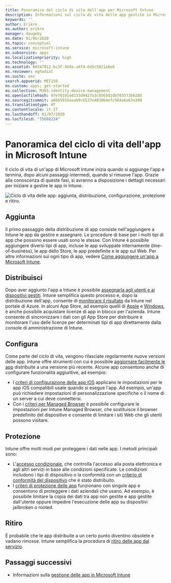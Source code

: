 ```yaml
---
title: Panoramica del ciclo di vita dell'app per Microsoft Intune
description: Informazioni sul ciclo di vita delle app gestite in Microsoft Intune. Il ciclo di vita delle app include l'aggiunta, la distribuzione, la configurazione, la protezione e il ritiro delle app.
keywords: ''
author: Erikre
ms.author: erikre
manager: dougeby
ms.date: 01/06/2020
ms.topic: conceptual
ms.service: microsoft-intune
ms.subservice: apps
ms.localizationpriority: high
ms.technology: ''
ms.assetid: 60347012-bc3f-4b9a-a4f4-6d3c5021a6e6
ms.reviewer: mghadial
ms.suite: ems
search.appverid: MET150
ms.custom: apps; get-started
ms.collection: M365-identity-device-management
ms.openlocfilehash: 97e70191ed133d9427a3c8565d1dbf03573b628b
ms.sourcegitcommit: a66b5916eaab9cb537e483064efc584a6a63a390
ms.translationtype: HT
ms.contentlocale: it-IT
ms.lasthandoff: 01/07/2020
ms.locfileid: "75692224"
---
```

# <a name="overview-of-the-app-lifecycle-in-microsoft-intune"></a>Panoramica del ciclo di vita dell'app in Microsoft Intune

Il ciclo di vita di un'app di Microsoft Intune inizia quando si aggiunge l'app e termina, dopo alcuni passaggi intermedi, quando si rimuove l'app. Grazie alla conoscenza di queste fasi, si avranno a disposizione i dettagli necessari per iniziare a gestire le app in Intune.

![Ciclo di vita delle app: aggiunta, distribuzione, configurazione, protezione e ritiro.](./media/app-lifecycle/app-lifecycle.png "Ciclo di vita delle app in Intune")

## <a name="add"></a>Aggiunta

Il primo passaggio della distribuzione di app consiste nell'aggiungere a Intune le app da gestire e assegnare. Le procedure di base per i molti tipi di app che possono essere usati sono le stesse. Con Intune è possibile aggiungere diversi tipi di app, incluse le app sviluppate internamente (line-of-business), le app dello Store, le app predefinite e le app sul Web. Per altre informazioni sui ogni tipo di app, vedere [Come aggiungere un'app a Microsoft Intune](apps-add.md).

## <a name="deploy"></a>Distribuisci

Dopo aver aggiunto l'app a Intune è possibile [assegnarla agli utenti e ai dispositivi gestiti](apps-deploy.md). Intune semplifica questo processo e, dopo la distribuzione dell'app, consente di [monitorare il risultato](apps-monitor.md) da Intune nel portale di Azure. In alcuni App Store, ad esempio quelli di [Apple](vpp-apps-ios.md) e [Windows](windows-store-for-business.md), è anche possibile acquistare licenze di app in blocco per l'azienda. Intune consente di sincronizzare i dati con gli App Store per distribuire e monitorare l'uso delle licenze per determinati tipi di app direttamente dalla console di amministrazione di Intune.

## <a name="configure"></a>Configura

Come parte del ciclo di vita, vengono rilasciate regolarmente nuove versioni delle app. Intune offre strumenti con cui è possibile [aggiornare facilmente le app](apps-add.md) distribuite a una versione più recente. Alcune app consentono anche di configurare funzionalità aggiuntive, ad esempio:

- I [criteri di configurazione delle app iOS](app-configuration-policies-use-ios.md) applicano le impostazioni per le app iOS compatibili usate quando si esegue l'app. Ad esempio, un'app può richiedere impostazioni di personalizzazione specifiche o il nome di un server a cui deve connettersi.
- Con i [criteri per Managed Browser](app-configuration-managed-browser.md) è possibile configurare le impostazioni per Intune Managed Browser, che sostituisce il browser predefinito del dispositivo e consente di limitare i siti Web che gli utenti possono visitare.

## <a name="protect"></a>Protezione

Intune offre molti modi per proteggere i dati nelle app. I metodi principali sono:

- L'[accesso condizionale](../protect/conditional-access.md), che controlla l'accesso alla posta elettronica e agli altri servizi in base alle condizioni specificate. Le condizioni includono i tipi di dispositivo o la conformità con un [criterio di conformità del dispositivo](../protect/device-compliance-get-started.md) che è stato distribuito.
- I [criteri di protezione delle app](app-protection-policy.md) funzionano con singole app e consentono di proteggere i dati aziendali che usano. Ad esempio, è possibile limitare la copia dei dati tra app non gestite e app gestite dall'utente oppure impedire l'esecuzione delle app su dispositivi jailbroken o rooted.

## <a name="retire"></a>Ritiro

È probabile che le app distribuite a un certo punto diventino obsolete e vadano rimosse. Intune semplifica la procedura di [ritiro delle app dal servizio](../remote-actions/device-management.md).

## <a name="next-steps"></a>Passaggi successivi

- Informazioni sulla [gestione delle app in Microsoft Intune](app-management.md)
